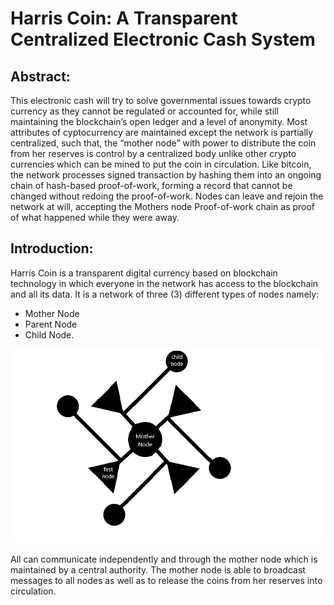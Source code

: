 # Harris Coin: A Transparent Centralized Electronic Cash System
## Abstract:
This electronic cash will try to solve governmental issues towards crypto currency as they cannot be regulated or accounted for, while still maintaining the blockchain’s open ledger and a level of anonymity. Most attributes of cyptocurrency are maintained except the network is partially centralized, such that, the “mother node” with power to distribute the coin from her reserves is control by a centralized body unlike other crypto currencies which can be mined to put the coin in circulation. Like bitcoin, the network processes signed transaction by hashing them into an ongoing chain of hash-based proof-of-work, forming a record that cannot be changed without redoing the proof-of-work. Nodes can leave and rejoin the network at will, accepting the Mothers node Proof-of-work chain as proof of what happened while they were away.
## Introduction:
Harris Coin is a transparent digital currency based on blockchain technology in which everyone in the network has access to the blockchain and all its data. It is a network of three (3) different types of nodes namely: 
* Mother Node
* Parent Node
* Child Node.

![Harris Network](data/HRC-Network.png)

All can communicate independently and through the mother node which is maintained by a central authority. The mother node is able to broadcast messages to all nodes as well as to release the coins from her reserves into circulation.                                                                                                                            

